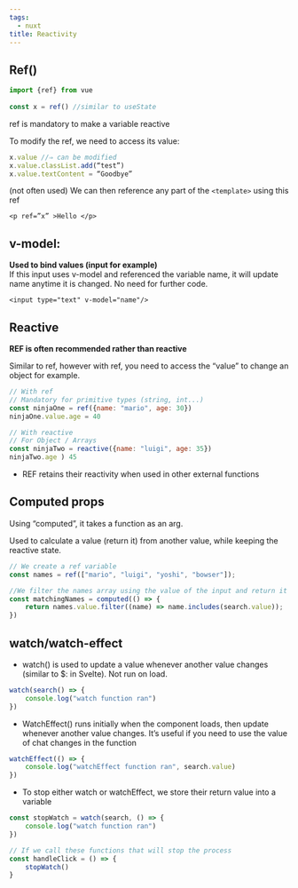 ```yaml
---
tags:
  - nuxt
title: Reactivity
---
```


## Ref()

```js
import {ref} from vue
    
const x = ref() //similar to useState
```
    
ref is mandatory to make a variable reactive

To modify the ref, we need to access its value:
```js
x.value //⇒ can be modified
x.value.classList.add(“test”)
x.value.textContent = “Goodbye”
```
    

(not often used) We can then reference any part of the `<template>` using this ref

```vue
<p ref=”x” >Hello </p>
```

## v-model:

**Used to bind values (input for example)**  
If this input uses v-model and referenced the variable name, it will update name anytime it is changed. No need for further code.
```vue
<input type="text" v-model="name"/>
```

## Reactive

**REF is often recommended rather than reactive**

Similar to ref, however with ref, you need to access the “value” to change an object for example. 
```js
// With ref
// Mandatory for primitive types (string, int...)
const ninjaOne = ref({name: "mario", age: 30})
ninjaOne.value.age = 40

// With reactive
// For Object / Arrays
const ninjaTwo = reactive({name: "luigi", age: 35})
ninjaTwo.age ) 45
```

- REF retains their reactivity when used in other external functions
    

## Computed props

Using “computed”, it takes a function as an arg.

Used to calculate a value (return it) from another value, while keeping the reactive state.

```js
// We create a ref variable
const names = ref(["mario", "luigi", "yoshi", "bowser"]);

//We filter the names array using the value of the input and return it into a variable
const matchingNames = computed(() => {
	return names.value.filter((name) => name.includes(search.value));
})
```

## watch/watch-effect

- watch() is used to update a value whenever another value changes (similar to $: in Svelte). Not run on load.  
```js
watch(search() => {
	console.log("watch function ran")
})
```


- WatchEffect() runs initially when the component loads, then update whenever another value changes. It’s useful if you need to use the value of chat changes in the function
```js
watchEffect(() => {
	console.log("watchEffect function ran", search.value)
})
```


- To stop either watch or watchEffect, we store their return value into a variable  
```js
const stopWatch = watch(search, () => {
	console.log("watch function ran")
})

// If we call these functions that will stop the process
const handleClick = () => {
	stopWatch()
}
``` 